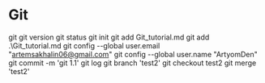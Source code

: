 # Git
git 
git version
git status
git init
git add Git_tutorial.md
git add .\Git_tutorial.md 
git config --global user.email "artemsakhalin06@gmail.com"
git config --global user.name "ArtyomDen"
git commit -m 'git 1.1'
git log
git branch 'test2'
git checkout test2
git merge 'test2'